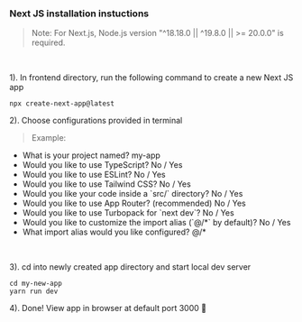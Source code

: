 ### Next JS installation instuctions

> Note: For Next.js, Node.js version "^18.18.0 || ^19.8.0 || >= 20.0.0" is required.

</br>

1). In frontend directory, run the following command to create a new Next JS app

```node
npx create-next-app@latest
```

2). Choose configurations provided in terminal

> Example:

<ul>
  <li>What is your project named? my-app</li>
  <li>Would you like to use TypeScript? No / Yes</li>
  <li>Would you like to use ESLint? No / Yes</li>
  <li>Would you like to use Tailwind CSS? No / Yes</li>
  <li>Would you like your code inside a `src/` directory? No / Yes</li>
  <li>Would you like to use App Router? (recommended) No / Yes</li>
  <li>Would you like to use Turbopack for `next dev`?  No / Yes</li>
  <li>Would you like to customize the import alias (`@/*` by default)? No / Yes</li>
  <li>What import alias would you like configured? @/*</li>
</ul>

</br>

3). cd into newly created app directory and start local dev server

```node
cd my-new-app
yarn run dev
```

4). Done! View app in browser at default port 3000 🎉
